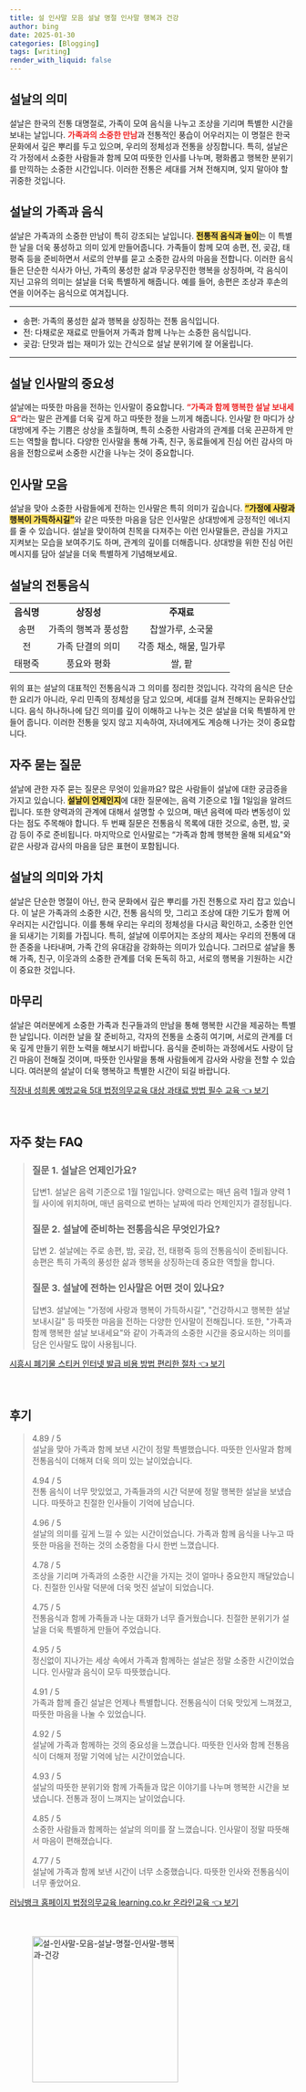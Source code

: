 ```yaml
---
title: 설 인사말 모음 설날 명절 인사말 행복과 건강
author: bing
date: 2025-01-30
categories: [Blogging]
tags: [writing]
render_with_liquid: false
---
```



<h2 id='설날의 의미'>설날의 의미</h2>

<p>설날은 한국의 전통 대명절로, 가족이 모여 음식을 나누고 조상을 기리며 특별한 시간을 보내는 날입니다. <b><span style="color: #ee2323;">가족과의 소중한 만남</span></b>과 전통적인 풍습이 어우러지는 이 명절은 한국 문화에서 깊은 뿌리를 두고 있으며, 우리의 정체성과 전통을 상징합니다. 특히, 설날은 각 가정에서 소중한 사람들과 함께 모여 따뜻한 인사를 나누며, 평화롭고 행복한 분위기를 만끽하는 소중한 시간입니다. 이러한 전통은 세대를 거쳐 전해지며, 잊지 말아야 할 귀중한 것입니다.</p>

<h2 id='설날의 가족과 음식'>설날의 가족과 음식</h2>

<p>설날은 가족과의 소중한 만남이 특히 강조되는 날입니다. <b><span style="background-color: #ffe066;">전통적 음식과 놀이</span></b>는 이 특별한 날을 더욱 풍성하고 의미 있게 만들어줍니다. 가족들이 함께 모여 송편, 전, 곶감, 태평죽 등을 준비하면서 서로의 안부를 묻고 소중한 감사의 마음을 전합니다. 이러한 음식들은 단순한 식사가 아닌, 가족의 풍성한 삶과 무궁무진한 행복을 상징하며, 각 음식이 지닌 고유의 의미는 설날을 더욱 특별하게 해줍니다. 예를 들어, 송편은 조상과 후손의 연을 이어주는 음식으로 여겨집니다.</p>

<hr />

<ul>
    <li>송편: 가족의 풍성한 삶과 행복을 상징하는 전통 음식입니다.</li>
    <li>전: 다채로운 재료로 만들어져 가족과 함께 나누는 소중한 음식입니다.</li>
    <li>곶감: 단맛과 씹는 재미가 있는 간식으로 설날 분위기에 잘 어울립니다.</li>
</ul>

<hr />

<h2 id='설날 인사말의 중요성'>설날 인사말의 중요성</h2>

<p>설날에는 따뜻한 마음을 전하는 인사말이 중요합니다. <b><span style="color: #ee2323;">“가족과 함께 행복한 설날 보내세요”</span></b>라는 말은 관계를 더욱 깊게 하고 따뜻한 정을 느끼게 해줍니다. 인사말 한 마디가 상대방에게 주는 기쁨은 상상을 초월하며, 특히 소중한 사람과의 관계를 더욱 끈끈하게 만드는 역할을 합니다. 다양한 인사말을 통해 가족, 친구, 동료들에게 진심 어린 감사의 마음을 전함으로써 소중한 시간을 나누는 것이 중요합니다.</p>

<h2 id='인사말 모음'>인사말 모음</h2>

<p>설날을 맞아 소중한 사람들에게 전하는 인사말은 특히 의미가 깊습니다. <b><span style="background-color: #ffe066;">“가정에 사랑과 행복이 가득하시길”</span></b>와 같은 따뜻한 마음을 담은 인사말은 상대방에게 긍정적인 에너지를 줄 수 있습니다. 설날을 맞이하여 친목을 다져주는 이런 인사말들은, 관심을 가지고 지켜보는 모습을 보여주기도 하며, 관계의 깊이를 더해줍니다. 상대방을 위한 진심 어린 메시지를 담아 설날을 더욱 특별하게 기념해보세요.</p>

<h2 id='설날의 전통음식'>설날의 전통음식</h2>

<table>
    <tr>
        <td style="text-align: center; height: 17px;"><b>음식명</b></td>
        <td style="text-align: center; height: 17px;"><b>상징성</b></td>
        <td style="text-align: center; height: 17px;"><b>주재료</b></td>
    </tr>
    <tr>
        <td style="text-align: center; height: 17px;">송편</td>
        <td style="text-align: center; height: 17px;">가족의 행복과 풍성함</td>
        <td style="text-align: center; height: 17px;">찹쌀가루, 소국물</td>
    </tr>
    <tr>
        <td style="text-align: center; height: 17px;">전</td>
        <td style="text-align: center; height: 17px;">가족 단결의 의미</td>
        <td style="text-align: center; height: 17px;">각종 채소, 해물, 밀가루</td>
    </tr>
    <tr>
        <td style="text-align: center; height: 17px;">태평죽</td>
        <td style="text-align: center; height: 17px;">풍요와 평화</td>
        <td style="text-align: center; height: 17px;">쌀, 팥</td>
    </tr>
</table>

<p>위의 표는 설날의 대표적인 전통음식과 그 의미를 정리한 것입니다. 각각의 음식은 단순한 요리가 아니라, 우리 민족의 정체성을 담고 있으며, 세대를 걸쳐 전해지는 문화유산입니다. 음식 하나하나에 담긴 의미를 깊이 이해하고 나누는 것은 설날을 더욱 특별하게 만들어 줍니다. 이러한 전통을 잊지 않고 지속하여, 자녀에게도 계승해 나가는 것이 중요합니다.</p>

<h2 id='자주 묻는 질문'>자주 묻는 질문</h2>

<p>설날에 관한 자주 묻는 질문은 무엇이 있을까요? 많은 사람들이 설날에 대한 궁금증을 가지고 있습니다. <b><span style="background-color: #ffe066;">설날이 언제인지</span></b>에 대한 질문에는, 음력 기준으로 1월 1일임을 알려드립니다. 또한 양력과의 관계에 대해서 설명할 수 있으며, 매년 음력에 따라 변동성이 있다는 점도 주목해야 합니다. 두 번째 질문은 전통음식 목록에 대한 것으로, 송편, 밤, 곶감 등이 주로 준비됩니다. 마지막으로 인사말로는 “가족과 함께 행복한 올해 되세요"와 같은 사랑과 감사의 마음을 담은 표현이 포함됩니다.</p>

<h2 id='설날의 의미와 가치'>설날의 의미와 가치</h2>

<p>설날은 단순한 명절이 아닌, 한국 문화에서 깊은 뿌리를 가진 전통으로 자리 잡고 있습니다. 이 날은 가족과의 소중한 시간, 전통 음식의 맛, 그리고 조상에 대한 기도가 함께 어우러지는 시간입니다. 이를 통해 우리는 우리의 정체성을 다시금 확인하고, 소중한 인연을 되새기는 기회를 가집니다. 특히, 설날에 이루어지는 조상의 제사는 우리의 전통에 대한 존중을 나타내며, 가족 간의 유대감을 강화하는 의미가 있습니다. 그러므로 설날을 통해 가족, 친구, 이웃과의 소중한 관계를 더욱 돈독히 하고, 서로의 행복을 기원하는 시간이 중요한 것입니다.</p>

<h2 id='마무리'>마무리</h2>

<p>설날은 여러분에게 소중한 가족과 친구들과의 만남을 통해 행복한 시간을 제공하는 특별한 날입니다. 이러한 날을 잘 준비하고, 각자의 전통을 소중히 여기며, 서로의 관계를 더욱 깊게 만들기 위한 노력을 해보시기 바랍니다. 음식을 준비하는 과정에서도 사랑이 담긴 마음이 전해질 것이며, 따뜻한 인사말을 통해 사람들에게 감사와 사랑을 전할 수 있습니다. 여러분의 설날이 더욱 행복하고 특별한 시간이 되길 바랍니다.</p>


<p><a class="click-button" title="직장내 성희롱 예방교육 5대 법정의무교육 대상 과태료 방법 필수 교육" href="https://yellowplanner.github.io/posts/%EC%A7%81%EC%9E%A5%EB%82%B4-%EC%84%B1%ED%9D%AC%EB%A1%B1-%EC%98%88%EB%B0%A9%EA%B5%90%EC%9C%A1-5%EB%8C%80-%EB%B2%95%EC%A0%95%EC%9D%98%EB%AC%B4%EA%B5%90%EC%9C%A1-%EB%8C%80%EC%83%81-%EA%B3%BC%ED%83%9C%EB%A3%8C-%EB%B0%A9%EB%B2%95-%ED%95%84%EC%88%98-%EA%B5%90%EC%9C%A1/" rel="dofollow">직장내 성희롱 예방교육 5대 법정의무교육 대상 과태료 방법 필수 교육 👈 보기</a></p><br>
<h2 id='자주_찾는_FAQ'>자주 찾는 FAQ</h2>
<div itemscope="" itemtype="https://schema.org/FAQPage"> 
<blockquote> 
<div itemscope="" itemprop="mainEntity" itemtype="https://schema.org/Question"> 
<h3 itemprop="name">질문 1. 설날은 언제인가요?</h3> 
<div itemscope="" itemprop="acceptedAnswer" itemtype="https://schema.org/Answer"> 
<span itemprop="text"> 
<p>답변1. 설날은 음력 기준으로 1월 1일입니다. 양력으로는 매년 음력 1월과 양력 1월 사이에 위치하며, 매년 음력으로 변하는 날짜에 따라 언제인지가 결정됩니다.</p> 
</span> 
</div> 
</div> 
<div itemscope="" itemprop="mainEntity" itemtype="https://schema.org/Question"> 
<h3 itemprop="name">질문 2. 설날에 준비하는 전통음식은 무엇인가요?</h3> 
<div itemscope="" itemprop="acceptedAnswer" itemtype="https://schema.org/Answer"> 
<span itemprop="text"> 
<p>답변 2. 설날에는 주로 송편, 밤, 곶감, 전, 태평죽 등의 전통음식이 준비됩니다. 송편은 특히 가족의 풍성한 삶과 행복을 상징하는데 중요한 역할을 합니다.</p> 
</span> 
</div> 
</div> 
<div itemscope="" itemprop="mainEntity" itemtype="https://schema.org/Question"> 
<h3 itemprop="name">질문 3. 설날에 전하는 인사말은 어떤 것이 있나요?</h3> 
<div itemscope="" itemprop="acceptedAnswer" itemtype="https://schema.org/Answer"> 
<span itemprop="text"> 
<p>답변3. 설날에는 "가정에 사랑과 행복이 가득하시길", "건강하시고 행복한 설날 보내시길" 등 따뜻한 마음을 전하는 다양한 인사말이 전해집니다. 또한, "가족과 함께 행복한 설날 보내세요"와 같이 가족과의 소중한 시간을 중요시하는 의미를 담은 인사말도 많이 사용됩니다.</p> 
</span> 
</div> 
</div> 
</blockquote> 
</div>
<p><a class="click-button" title="시흥시 폐기물 스티커 인터넷 발급 비용 방법 편리한 절차" href="https://yellowplanner.github.io/posts/%EC%8B%9C%ED%9D%A5%EC%8B%9C-%ED%8F%90%EA%B8%B0%EB%AC%BC-%EC%8A%A4%ED%8B%B0%EC%BB%A4-%EC%9D%B8%ED%84%B0%EB%84%B7-%EB%B0%9C%EA%B8%89-%EB%B9%84%EC%9A%A9-%EB%B0%A9%EB%B2%95-%ED%8E%B8%EB%A6%AC%ED%95%9C-%EC%A0%88%EC%B0%A8/" rel="dofollow">시흥시 폐기물 스티커 인터넷 발급 비용 방법 편리한 절차 👈 보기</a></p><br>
<h2 id='후기'>후기</h2>
<div itemscope itemtype="https://schema.org/Product">
  <blockquote>
  <div itemprop="review" itemscope itemtype="https://schema.org/Review">
      <div itemprop="reviewRating" itemscope itemtype="https://schema.org/Rating"> <span itemprop="ratingValue">4.89</span> / <span itemprop="bestRating">5</span> </div>
      <span itemprop="reviewBody">설날을 맞아 가족과 함께 보낸 시간이 정말 특별했습니다. 따뜻한 인사말과 함께 전통음식이 더해져 더욱 의미 있는 날이었습니다.</span>
  </div>
  <br>
  <div itemprop="review" itemscope itemtype="https://schema.org/Review">
      <div itemprop="reviewRating" itemscope itemtype="https://schema.org/Rating"> <span itemprop="ratingValue">4.94</span> / <span itemprop="bestRating">5</span> </div>
      <span itemprop="reviewBody">전통 음식이 너무 맛있었고, 가족들과의 시간 덕분에 정말 행복한 설날을 보냈습니다. 따뜻하고 친절한 인사들이 기억에 남습니다.</span>
  </div>
  <br>
  <div itemprop="review" itemscope itemtype="https://schema.org/Review">
      <div itemprop="reviewRating" itemscope itemtype="https://schema.org/Rating"> <span itemprop="ratingValue">4.96</span> / <span itemprop="bestRating">5</span> </div>
      <span itemprop="reviewBody">설날의 의미를 깊게 느낄 수 있는 시간이었습니다. 가족과 함께 음식을 나누고 따뜻한 마음을 전하는 것의 소중함을 다시 한번 느꼈습니다.</span>
  </div>
  <br>
  <div itemprop="review" itemscope itemtype="https://schema.org/Review">
      <div itemprop="reviewRating" itemscope itemtype="https://schema.org/Rating"> <span itemprop="ratingValue">4.78</span> / <span itemprop="bestRating">5</span> </div>
      <span itemprop="reviewBody">조상을 기리며 가족과의 소중한 시간을 가지는 것이 얼마나 중요한지 깨달았습니다. 친절한 인사말 덕분에 더욱 멋진 설날이 되었습니다.</span>
  </div>
  <br>
  <div itemprop="review" itemscope itemtype="https://schema.org/Review">
      <div itemprop="reviewRating" itemscope itemtype="https://schema.org/Rating"> <span itemprop="ratingValue">4.75</span> / <span itemprop="bestRating">5</span> </div>
      <span itemprop="reviewBody">전통음식과 함께 가족들과 나눈 대화가 너무 즐거웠습니다. 친절한 분위기가 설날을 더욱 특별하게 만들어 주었습니다.</span>
  </div>
  <br>
  <div itemprop="review" itemscope itemtype="https://schema.org/Review">
      <div itemprop="reviewRating" itemscope itemtype="https://schema.org/Rating"> <span itemprop="ratingValue">4.95</span> / <span itemprop="bestRating">5</span> </div>
      <span itemprop="reviewBody">정신없이 지나가는 세상 속에서 가족과 함께하는 설날은 정말 소중한 시간이었습니다. 인사말과 음식이 모두 따뜻했습니다.</span>
  </div>
  <br>
  <div itemprop="review" itemscope itemtype="https://schema.org/Review">
      <div itemprop="reviewRating" itemscope itemtype="https://schema.org/Rating"> <span itemprop="ratingValue">4.91</span> / <span itemprop="bestRating">5</span> </div>
      <span itemprop="reviewBody">가족과 함께 즐긴 설날은 언제나 특별합니다. 전통음식이 더욱 맛있게 느껴졌고, 따뜻한 마음을 나눌 수 있었습니다.</span>
  </div>
  <br>
  <div itemprop="review" itemscope itemtype="https://schema.org/Review">
      <div itemprop="reviewRating" itemscope itemtype="https://schema.org/Rating"> <span itemprop="ratingValue">4.92</span> / <span itemprop="bestRating">5</span> </div>
      <span itemprop="reviewBody">설날에 가족과 함께하는 것의 중요성을 느꼈습니다. 따뜻한 인사와 함께 전통음식이 더해져 정말 기억에 남는 시간이었습니다.</span>
  </div>
  <br>
  <div itemprop="review" itemscope itemtype="https://schema.org/Review">
      <div itemprop="reviewRating" itemscope itemtype="https://schema.org/Rating"> <span itemprop="ratingValue">4.93</span> / <span itemprop="bestRating">5</span> </div>
      <span itemprop="reviewBody">설날의 따뜻한 분위기와 함께 가족들과 많은 이야기를 나누며 행복한 시간을 보냈습니다. 전통과 정이 느껴지는 날이었습니다.</span>
  </div>
  <br>
  <div itemprop="review" itemscope itemtype="https://schema.org/Review">
      <div itemprop="reviewRating" itemscope itemtype="https://schema.org/Rating"> <span itemprop="ratingValue">4.85</span> / <span itemprop="bestRating">5</span> </div>
      <span itemprop="reviewBody">소중한 사람들과 함께하는 설날의 의미를 잘 느꼈습니다. 인사말이 정말 따뜻해서 마음이 편해졌습니다.</span>
  </div>
  <br>
  <div itemprop="review" itemscope itemtype="https://schema.org/Review">
      <div itemprop="reviewRating" itemscope itemtype="https://schema.org/Rating"> <span itemprop="ratingValue">4.77</span> / <span itemprop="bestRating">5</span> </div>
      <span itemprop="reviewBody">설날에 가족과 함께 보낸 시간이 너무 소중했습니다. 따뜻한 인사와 전통음식이 너무 좋았어요.</span>
  </div>
  </blockquote>
</div>
<p><a class="click-button" title="러닝뱅크 홈페이지 법정의무교육 learning.co.kr 온라인교육" href="https://yellowplanner.github.io/posts/%EB%9F%AC%EB%8B%9D%EB%B1%85%ED%81%AC-%ED%99%88%ED%8E%98%EC%9D%B4%EC%A7%80-%EB%B2%95%EC%A0%95%EC%9D%98%EB%AC%B4%EA%B5%90%EC%9C%A1-learning.co.kr-%EC%98%A8%EB%9D%BC%EC%9D%B8%EA%B5%90%EC%9C%A1/" rel="dofollow">러닝뱅크 홈페이지 법정의무교육 learning.co.kr 온라인교육 👈 보기</a></p><br>
<figure class="image"><img src="https://yellowplanner.github.io/assets/img/thumbnail/설-인사말-모음-설날-명절-인사말-행복과-건강.webp" alt="설-인사말-모음-설날-명절-인사말-행복과-건강" width="256" height="256"></figure>
